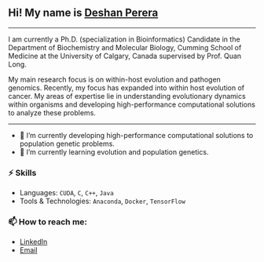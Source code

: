 ## Hi! My name is [Deshan Perera](https://sites.google.com/view/deshanperera)

---
I am currently a Ph.D. (specialization in Bioinformatics) Candidate in the Department of Biochemistry and Molecular Biology, Cumming School of Medicine at the University of Calgary, Canada supervised by Prof. Quan Long. 

My main research focus is on within-host evolution and pathogen genomics. Recently, my focus has expanded into within host evolution of cancer. My areas of expertise lie in understanding evolutionary dynamics within organisms and developing high-performance computational solutions to analyze these problems.

---

- 🔭 I’m currently developing high-performance computational solutions to population genetic problems.
- 🌱 I’m currently learning evolution and population genetics.

### ⚡ Skills
- Languages: `CUDA`, `C`, `C++`, `Java`
- Tools & Technologies: `Anaconda`, `Docker`, `TensorFlow`

### 📫 How to reach me:
- [LinkedIn](www.linkedin.com/in/deshan-perera-77181093)
- [Email](mailto:duwagedahampriyabala@ucalgary.ca)
